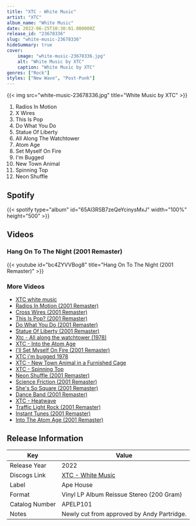 ```yaml
---
title: "XTC - White Music"
artist: "XTC"
album_name: "White Music"
date: 2022-06-25T10:30:01.000000Z
release_id: "23678336"
slug: "white-music-23678336"
hideSummary: true
cover:
    image: "white-music-23678336.jpg"
    alt: "White Music by XTC"
    caption: "White Music by XTC"
genres: ["Rock"]
styles: ["New Wave", "Post-Punk"]
---
```


{{< img src="white-music-23678336.jpg" title="White Music by XTC" >}}

<!-- section break -->

1. Radios In Motion
2. X Wires
3. This Is Pop
4. Do What You Do
5. Statue Of Liberty
6. All Along The Watchtower
7. Atom Age
8. Set Myself On Fire
9. I'm Bugged
10. New Town Animal
11. Spinning Top
12. Neon Shuffle

<!-- section break -->


## Spotify
{{< spotify type="album" id="65Al3RSB7zeQeYcinysMxJ" width="100%" height="500" >}}



## Videos
### Hang On To The Night (2001 Remaster)
{{< youtube id="bc4ZYVVBog8" title="Hang On To The Night (2001 Remaster)" >}}<br>

### More Videos

- [XTC white music](https://www.youtube.com/watch?v=px-E3Fw253o)
- [Radios In Motion (2001 Remaster)](https://www.youtube.com/watch?v=nNnmPQ2284w)
- [Cross Wires (2001 Remaster)](https://www.youtube.com/watch?v=0tC9pqA8h9Y)
- [This Is Pop? (2001 Remaster)](https://www.youtube.com/watch?v=Urz3Md03bXM)
- [Do What You Do (2001 Remaster)](https://www.youtube.com/watch?v=ejr9X_Xuryw)
- [Statue Of Liberty (2001 Remaster)](https://www.youtube.com/watch?v=OT46ZAPGPAc)
- [Xtc - All along the watchtower (1978)](https://www.youtube.com/watch?v=6qXxOSYZi7U)
- [XTC - Into the Atom Age](https://www.youtube.com/watch?v=o_cVKP1MhB4)
- [I'll Set Myself On Fire (2001 Remaster)](https://www.youtube.com/watch?v=aThzc5oKlBc)
- [XTC i'm bugged 1978](https://www.youtube.com/watch?v=0BRtiocklmM)
- [XTC - New Town Animal in a Furnished Cage](https://www.youtube.com/watch?v=2xManY-LuIA)
- [XTC - Spinning Top](https://www.youtube.com/watch?v=a5lqT0aYC6Y)
- [Neon Shuffle (2001 Remaster)](https://www.youtube.com/watch?v=ppTHMJRGhSc)
- [Science Friction (2001 Remaster)](https://www.youtube.com/watch?v=bZlIDgfJCE4)
- [She's So Square (2001 Remaster)](https://www.youtube.com/watch?v=BJSsRqBqB2k)
- [Dance Band (2001 Remaster)](https://www.youtube.com/watch?v=gr3YUFcGTVc)
- [XTC - Heatwave](https://www.youtube.com/watch?v=IiW2ZheWyHQ)
- [Traffic Light Rock (2001 Remaster)](https://www.youtube.com/watch?v=g-jXkJNkRv8)
- [Instant Tunes (2001 Remaster)](https://www.youtube.com/watch?v=gOCiMxfjswM)
- [Into The Atom Age (2001 Remaster)](https://www.youtube.com/watch?v=3G7leRPG9-0)


## Release Information
|  Key           | Value                                                |
| ---------------| ---------------------------------------------------- |
| Release Year   | 2022                                   |
| Discogs Link   | [XTC - White Music](https://www.discogs.com/release/23678336-XTC-White-Music) |
| Label          | Ape House |
| Format         | Vinyl LP Album Reissue Stereo (200 Gram) |
| Catalog Number | APELP101 |
| Notes | Newly cut from approved by Andy Partridge. |
